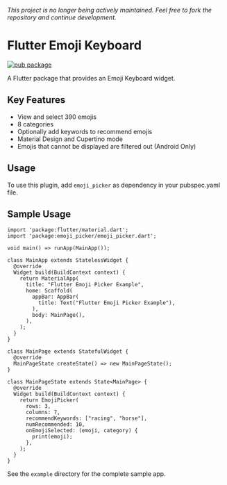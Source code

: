 *This project is no longer being actively maintained. Feel free to fork the repository and continue development.*

# Flutter Emoji Keyboard

[![pub package](https://img.shields.io/pub/v/emoji_picker.svg)](https://pub.dartlang.org/packages/emoji_picker)

A Flutter package that provides an Emoji Keyboard widget.

## Key Features
* View and select 390 emojis
* 8 categories
* Optionally add keywords to recommend emojis
* Material Design and Cupertino mode
* Emojis that cannot be displayed are filtered out (Android Only)


## Usage
To use this plugin, add `emoji_picker` as dependency in your pubspec.yaml file.

## Sample Usage

```
import 'package:flutter/material.dart';
import 'package:emoji_picker/emoji_picker.dart';

void main() => runApp(MainApp());

class MainApp extends StatelessWidget {
  @override
  Widget build(BuildContext context) {
    return MaterialApp(
      title: "Flutter Emoji Picker Example",
      home: Scaffold(
        appBar: AppBar(
          title: Text("Flutter Emoji Picker Example"),
        ),
        body: MainPage(),
      ),
    );
  }
}

class MainPage extends StatefulWidget {
  @override
  MainPageState createState() => new MainPageState();
}

class MainPageState extends State<MainPage> {
  @override
  Widget build(BuildContext context) {
    return EmojiPicker(
      rows: 3,
      columns: 7,
      recommendKeywords: ["racing", "horse"],
      numRecommended: 10,
      onEmojiSelected: (emoji, category) {
        print(emoji);
      },
    );
  }
}
```
See the `example` directory for the complete sample app.
